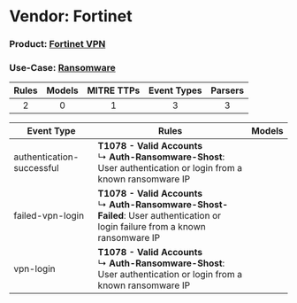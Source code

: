 Vendor: Fortinet
================
### Product: [Fortinet VPN](../ds_fortinet_fortinet_vpn.md)
### Use-Case: [Ransomware](../../../../UseCases/uc_ransomware.md)

| Rules | Models | MITRE TTPs | Event Types | Parsers |
|:-----:|:------:|:----------:|:-----------:|:-------:|
|   2   |   0    |     1      |      3      |    3    |

| Event Type                | Rules                                                                                                                                    | Models |
| ------------------------- | ---------------------------------------------------------------------------------------------------------------------------------------- | ------ |
| authentication-successful | <b>T1078 - Valid Accounts</b><br> ↳ <b>Auth-Ransomware-Shost</b>: User authentication or login from a known ransomware IP                |        |
| failed-vpn-login          | <b>T1078 - Valid Accounts</b><br> ↳ <b>Auth-Ransomware-Shost-Failed</b>: User authentication or login failure from a known ransomware IP |        |
| vpn-login                 | <b>T1078 - Valid Accounts</b><br> ↳ <b>Auth-Ransomware-Shost</b>: User authentication or login from a known ransomware IP                |        |